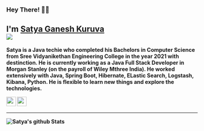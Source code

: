 ### Hey There! 🦸‍👋

## I'm [Satya Ganesh Kuruva](https://kuruvasatya.github.io/) </br> ![](https://komarev.com/ghpvc/?username=kuruvasatya&label=PROFILE+VIEWS)
<b> Satya is a Java techie who completed his Bachelors in Computer Science from Sree Vidyanikethan Engineering College in the year 2021 with destinction. He is currently working as a Java Full Stack Developer in Morgan Stanley (on the payroll of Wiley Mthree India). He worked extensively with Java, Spring Boot, Hibernate, ELastic Search, Logstash, Kibana, Python. He is flexible to learn new things and explore the technologies.

<a href="https://www.linkedin.com/in/satyaganesh6055"><img src="https://img.shields.io/badge/Linkedin-%230077B5.svg?&style=for-the-badge&logo=linkedin&logoColor=white" height=25></a> <a href="https://satyaganesh987.medium.com/"><img src="https://img.shields.io/badge/Medium-12100E?style=for-the-badge&logo=medium&logoColor=white" height=25></a>
<hr>
  
![Satya's github Stats](https://github-readme-stats.vercel.app/api?username=kuruvasatya&show_icons=true&title_color=fff&icon_color=79ff97&text_color=9f9f9f&bg_color=151515)

